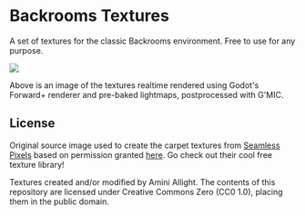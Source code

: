 # Backrooms Textures

A set of textures for the classic Backrooms environment. Free to use for any purpose.

![](doc/example.png)

Above is an image of the textures realtime rendered using Godot's Forward+ renderer and pre-baked lightmaps, postprocessed with G'MIC.

## License

Original source image used to create the carpet textures from [Seamless Pixels](https://seamless-pixels.blogspot.com/) based on permission granted [here](https://www.deviantart.com/hhh316/journal/Devious-Journal-Entry-286657880). Go check out their cool free texture library!

Textures created and/or modified by Amini Allight. The contents of this repository are licensed under Creative Commons Zero (CC0 1.0), placing them in the public domain.
